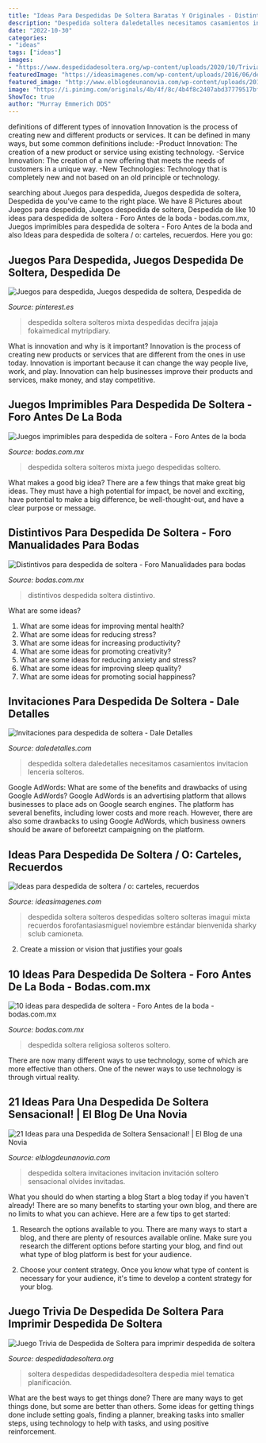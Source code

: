 ```yaml
---
title: "Ideas Para Despedidas De Soltera Baratas Y Originales - Distintivos Para Despedida De Soltera"
description: "Despedida soltera daledetalles necesitamos casamientos invitacion lenceria solteros"
date: "2022-10-30"
categories:
- "ideas"
tags: ["ideas"]
images:
- "https://www.despedidadesoltera.org/wp-content/uploads/2020/10/Trivia-de-Despedida-de-Soltera-6.jpg"
featuredImage: "https://ideasimagenes.com/wp-content/uploads/2016/06/despedida-de-soltera-2.jpg"
featured_image: "http://www.elblogdeunanovia.com/wp-content/uploads/2016/03/invitacion-despedida-de-soltera.jpg"
image: "https://i.pinimg.com/originals/4b/4f/8c/4b4f8c2407abd37779517bfae0c31918.jpg"
ShowToc: true
author: "Murray Emmerich DDS"
---
```



definitions of different types of innovation
Innovation is the process of creating new and different products or services. It can be defined in many ways, but some common definitions include: 
-Product Innovation: The creation of a new product or service using existing technology.
-Service Innovation: The creation of a new offering that meets the needs of customers in a unique way.
-New Technologies: Technology that is completely new and not based on an old principle or technology.

	

		
searching about Juegos para despedida, Juegos despedida de soltera, Despedida de you've came to the right place. We have 8 Pictures about Juegos para despedida, Juegos despedida de soltera, Despedida de like 10 ideas para despedida de soltera - Foro Antes de la boda - bodas.com.mx, Juegos imprimibles para despedida de soltera - Foro Antes de la boda and also Ideas para despedida de soltera / o: carteles, recuerdos. Here you go:
		
    
## Juegos Para Despedida, Juegos Despedida De Soltera, Despedida De

<img loading=lazy src="https://i.pinimg.com/originals/4b/4f/8c/4b4f8c2407abd37779517bfae0c31918.jpg" onerror="this.onerror=null;this.src='https://tse3.mm.bing.net/th?id=OIP.moHSFVvQYeriVIAr9g3dvQHaMZ&amp;pid=15.1';" alt="Juegos para despedida, Juegos despedida de soltera, Despedida de">

_Source: pinterest.es_

>despedida soltera solteros mixta despedidas decifra jajaja fokaimedical mytripdiary. 

	

What is innovation and why is it important?
Innovation is the process of creating new products or services that are different from the ones in use today. Innovation is important because it can change the way people live, work, and play. Innovation can help businesses improve their products and services, make money, and stay competitive.

    
## Juegos Imprimibles Para Despedida De Soltera - Foro Antes De La Boda

<img loading=lazy src="https://cdn0.bodas.com.mx/usr/5/5/5/3/cfb_148579.jpg" onerror="this.onerror=null;this.src='https://tse4.mm.bing.net/th?id=OIP.jkRiwT_dguxSNA3jLkAHxQAAAA&amp;pid=15.1';" alt="Juegos imprimibles para despedida de soltera - Foro Antes de la boda">

_Source: bodas.com.mx_

>despedida soltera solteros mixta juego despedidas soltero. 

	

What makes a good big idea?
There are a few things that make great big ideas. They must have a high potential for impact, be novel and exciting, have potential to make a big difference, be well-thought-out, and have a clear purpose or message.

    
## Distintivos Para Despedida De Soltera - Foro Manualidades Para Bodas

<img loading=lazy src="https://cdn0.bodas.com.mx/usr/2/1/1/9/cfb_704159.jpg" onerror="this.onerror=null;this.src='https://tse4.mm.bing.net/th?id=OIP.yH4pYcG-rIJWnlpRbGNTcQHaJ4&amp;pid=15.1';" alt="Distintivos para despedida de soltera - Foro Manualidades para bodas">

_Source: bodas.com.mx_

>distintivos despedida soltera distintivo. 

	

What are some ideas?
1. What are some ideas for improving mental health? 
2. What are some ideas for reducing stress? 
3. What are some ideas for increasing productivity? 
4. What are some ideas for promoting creativity?
5. What are some ideas for reducing anxiety and stress? 
6. What are some ideas for improving sleep quality?
7. What are some ideas for promoting social happiness?

    
## Invitaciones Para Despedida De Soltera - Dale Detalles

<img loading=lazy src="https://i1.wp.com/www.daledetalles.com/wp-content/uploads/2016/04/cfb_132528.jpg" onerror="this.onerror=null;this.src='https://tse2.mm.bing.net/th?id=OIP.25F036BbbAKXnWPwPMDWpQAAAA&amp;pid=15.1';" alt="Invitaciones para despedida de soltera - Dale Detalles">

_Source: daledetalles.com_

>despedida soltera daledetalles necesitamos casamientos invitacion lenceria solteros. 

	

Google AdWords: What are some of the benefits and drawbacks of using Google AdWords?
Google AdWords is an advertising platform that allows businesses to place ads on Google search engines. The platform has several benefits, including lower costs and more reach. However, there are also some drawbacks to using Google AdWords, which business owners should be aware of beforeetzt campaigning on the platform.

    
## Ideas Para Despedida De Soltera / O: Carteles, Recuerdos

<img loading=lazy src="https://ideasimagenes.com/wp-content/uploads/2016/06/despedida-de-soltera-2.jpg" onerror="this.onerror=null;this.src='https://tse1.mm.bing.net/th?id=OIP.5vvmtiOR_sTrypjco5GqRgHaLg&amp;pid=15.1';" alt="Ideas para despedida de soltera / o: carteles, recuerdos">

_Source: ideasimagenes.com_

>despedida soltera solteros despedidas soltero solteras imagui mixta recuerdos forofantasiasmiguel noviembre estándar bienvenida sharky sclub camioneta. 

	

2. Create a mission or vision that justifies your goals

    
## 10 Ideas Para Despedida De Soltera - Foro Antes De La Boda - Bodas.com.mx

<img loading=lazy src="https://cdn0.bodas.com.mx/usr/0/9/5/0/cfb_535757.jpg" onerror="this.onerror=null;this.src='https://tse4.mm.bing.net/th?id=OIP.yruyi-dpeOh8XhJAsnDYWgHaJ4&amp;pid=15.1';" alt="10 ideas para despedida de soltera - Foro Antes de la boda - bodas.com.mx">

_Source: bodas.com.mx_

>despedida soltera religiosa solteros soltero. 

	

There are now many different ways to use technology, some of which are more effective than others. One of the newer ways to use technology is through virtual reality.

    
## 21 Ideas Para Una Despedida De Soltera Sensacional! | El Blog De Una Novia

<img loading=lazy src="http://www.elblogdeunanovia.com/wp-content/uploads/2016/03/invitacion-despedida-de-soltera.jpg" onerror="this.onerror=null;this.src='https://tse4.mm.bing.net/th?id=OIP.9DpquY64FIGklgixpYiDvgHaKX&amp;pid=15.1';" alt="21 Ideas para una Despedida de Soltera Sensacional! | El Blog de una Novia">

_Source: elblogdeunanovia.com_

>despedida soltera invitaciones invitacion invitación soltero sensacional olvides invitadas. 

	

What you should do when starting a blog
Start a blog today if you haven't already! There are so many benefits to starting your own blog, and there are no limits to what you can achieve. Here are a few tips to get started:
1. Research the options available to you. There are many ways to start a blog, and there are plenty of resources available online. Make sure you research the different options before starting your blog, and find out what type of blog platform is best for your audience.

2. Choose your content strategy. Once you know what type of content is necessary for your audience, it's time to develop a content strategy for your blog.

    
## Juego Trivia De Despedida De Soltera Para Imprimir Despedida De Soltera

<img loading=lazy src="https://www.despedidadesoltera.org/wp-content/uploads/2020/10/Trivia-de-Despedida-de-Soltera-6.jpg" onerror="this.onerror=null;this.src='https://tse4.mm.bing.net/th?id=OIP.D8HwFwxh6uU4Umvv5u_4LgHaJl&amp;pid=15.1';" alt="Juego Trivia de Despedida de Soltera para imprimir despedida de soltera">

_Source: despedidadesoltera.org_

>soltera despedidas despedidadesoltera despedia miel tematica planificación. 

	

What are the best ways to get things done?
There are many ways to get things done, but some are better than others. Some ideas for getting things done include setting goals, finding a planner, breaking tasks into smaller steps, using technology to help with tasks, and using positive reinforcement.


